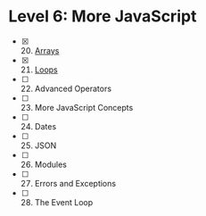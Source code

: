 # Level 6: More JavaScript

- [x] 20. [Arrays](./20-arrays.md)
- [x] 21. [Loops](./21-loops.md)
- [ ] 22. Advanced Operators
- [ ] 23. More JavaScript Concepts
- [ ] 24. Dates
- [ ] 25. JSON
- [ ] 26. Modules
- [ ] 27. Errors and Exceptions
- [ ] 28. The Event Loop
